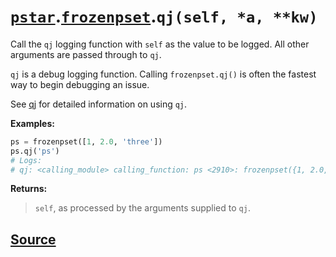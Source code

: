 # [`pstar`](./pstar.md).[`frozenpset`](./pstar_frozenpset.md).`qj(self, *a, **kw)`

Call the `qj` logging function with `self` as the value to be logged. All other arguments are passed through to `qj`.

`qj` is a debug logging function. Calling `frozenpset.qj()` is often the fastest way
to begin debugging an issue.

See [qj](https://github.com/iansf/qj) for detailed information on using `qj`.

**Examples:**
```python
ps = frozenpset([1, 2.0, 'three'])
ps.qj('ps')
# Logs:
# qj: <calling_module> calling_function: ps <2910>: frozenpset({1, 2.0, 'three'})
```

**Returns:**

>    `self`, as processed by the arguments supplied to `qj`.



## [Source](../pstar/pstar.py#L958-L979)